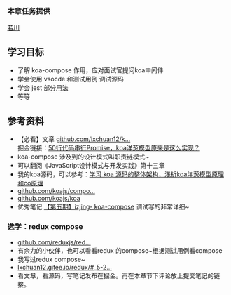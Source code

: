### 本章任务提供
[若川](https://juejin.cn/user/1415826704971918)

## 学习目标

-   了解 koa-compose 作用，应对面试官提问koa中间件
-   学会使用 vsocde 和测试用例 调试源码
-   学会 jest 部分用法
-   等等

##

## 参考资料

-   【必看】文章 [github.com/lxchuan12/k…](https://link.juejin.cn?target=https%3A%2F%2Fgithub.com%2Flxchuan12%2Fkoa-compose-analysis "https://github.com/lxchuan12/koa-compose-analysis")  
    掘金链接：[50行代码串行Promise，koa洋葱模型原来是这么实现？](https://juejin.cn/post/7005375860509245471 "https://juejin.cn/post/7005375860509245471")
-   koa-compose 涉及到的设计模式叫职责链模式~
-   可以翻阅《JavaScript设计模式与开发实践》第十三章
-   我的koa源码，可以参考：[学习 koa 源码的整体架构，浅析koa洋葱模型原理和co原理](https://juejin.cn/post/6844904088220467213 "https://juejin.cn/post/6844904088220467213")
-   [github.com/koajs/compo…](https://link.juejin.cn?target=https%3A%2F%2Fgithub.com%2Fkoajs%2Fcompose "https://github.com/koajs/compose")
-   [github.com/koajs/koa](https://link.juejin.cn?target=https%3A%2F%2Fgithub.com%2Fkoajs%2Fcompose "https://github.com/koajs/compose")
-   优秀笔记 [【第五期】izjing- koa-compose](https://link.juejin.cn?target=https%3A%2F%2Fwww.yuque.com%2Fruochuan12%2Fbn1ps1%2Ffbbw3g "https://www.yuque.com/ruochuan12/bn1ps1/fbbw3g") 调试写的非常详细~

### 选学：redux compose

-   [github.com/reduxjs/red…](https://link.juejin.cn?target=https%3A%2F%2Fgithub.com%2Freduxjs%2Fredux%2Fblob%2Fmaster%2Fsrc%2Fcompose.ts "https://github.com/reduxjs/redux/blob/master/src/compose.ts")
-   有余力的小伙伴，也可以看看redux 的compose~根据测试用例看compose
-   我写过redux compose~
-   [lxchuan12.gitee.io/redux/#_5-2…](https://link.juejin.cn?target=https%3A%2F%2Flxchuan12.gitee.io%2Fredux%2F%23_5-2-redux-compose-functions "https://lxchuan12.gitee.io/redux/#_5-2-redux-compose-functions")
-   看文章，看源码，写笔记发布在掘金。再在本章节下评论放上提交笔记的链接。
